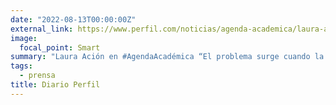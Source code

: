 ```yaml
---
date: "2022-08-13T00:00:00Z"
external_link: https://www.perfil.com/noticias/agenda-academica/laura-acion-el-problema-surge-cuando-la-inteligencia-artificial-se-mete-con-la-democracia-la-salud-o-la-justicia.phtml
image:
  focal_point: Smart
summary: "Laura Ación en #AgendaAcadémica “El problema surge cuando la inteligencia artificial se mete con la democracia, la salud o la justicia”"
tags:
  - prensa
title: Diario Perfil
---
```


